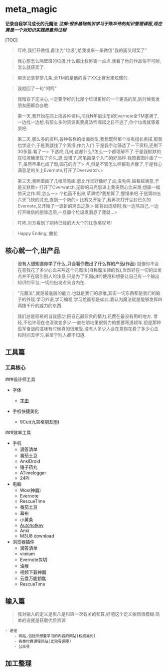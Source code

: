 # meta_magic
**记录自我学习成长的元魔法**
***注解:很多基础知识学习于陈华伟的知识管理课程,现在算是一个对知识实践费曼的过程***

[TOC]

> 叮咚,我打开微信,备注为"垃圾",给我发来一条微信"我的画又得奖了"

> 我心想怎么隔壁班的垃圾,什么都比我厉害一点点,我看了他的作品俗不可耐,怎么就获奖了.

> 聊天记录寥寥几条,全TM的是他的得了XX比赛发来炫耀的.

> 我就回了一句"呵呵"

> 我暗自下定决心,一定要学好的比那个垃圾更好的一个更高的奖,到时候我发朋友圈都会@他.

> 第一天,我开始在网上找各种资料,把我N年前注册的Evernote全TM塞满了,一边找一边想,有那么多的资源离我魔法师崛起之日不远了,你个垃圾就等着哭吧.

> 第二天,那么多的资料,各种各样的绘画类型,我想既然那个垃圾擅长素描,那我也学这个,于是我就找了个素描,作为入门.于是我手动筛选了一下资料,还剩下30多篇.看了一> 下透视,几何,这都什么?怎么一个都理解不了.于是我默默的在垃圾桶里找了许久,恩,没错了,简笔画是个入门的好品种.我照着图片画了一下,虽然苹果化成了梨,圆花的方了> 点,但是不管怎么样都有点像了,于是我心满意足的关上Evernote,打开了Overwatch.> 

> 第三天,我照着画了几幅简笔画.恩比昨天好像好了点,没毛病.越看越满意,于是又默默> 
打开了Overwatch.无聊的马克思课上我突然心血来潮,想画一幅惊天之作.啊,怎么一> 个也画不出来,苹果呢?我想算了,慢慢来吧.于是第四五六天飞快的过去,直到一个新的> 比赛又开始了,我再次打开尘封已久的Evernote,又开始了一波新的鸡血之旅.> 
> 即将出成绩时,我一边骂自己,一边打开微信的删除选项,一旦那个垃圾发消息了我就...> 

> 叮咚,对方看到了期待已经的大大个的红色感叹号!

> Happy Ending, 撒花




## 核心就一个,出产品

> **没有人想知道你学了什么,只会看你做出了什么样的产品(作品)**
> 就像你不会在意我花了多少心血来写这个元魔法(自称魔法师的我),当然好在一切的出发点并不在吸引别人的注意,只是为了巩固git的使用和想要让自己有一个输出知识的平台,一切的出发点来自内在.

> "元魔法",就是最底层的能力.也就是我们的思维,其实一切东西都是我们的脑子的外现.学习外语,学习编程,学习绘画都是如此.我认为魔法就是能够发挥四两拨千斤的威力的东西.

> 我们总是轻易的自我感动,把自己最珍贵的精力,花费在最没有用的地方.
> 曾经,不也许现在也没改变多少.一直在暗地里很努力的想要弯道超车,但是那种孤军奋战的滋味有时候真的很难受.没有人多少人会在意你花费了多少心血和时间去学习,甚至于别人都不知道.


## 工具篇
### 工具核心



###设计师工具

- 字体
	- [字由](http://www.hellofont.cn/)

- 手机快捷美化
	- 9Cut(九宫格朋友圈)

###效率工具
- 手机
	- 滴答清单
	- 番茄土豆
	- AnkiDroid
	- 锤子药丸
	- ATimelogger
	- 24Pi
- 电脑
	- Wox(神器)
	- Evernote
	- RescueTime
	- 番茄土豆
	- 幕布
	- 小黄条
	- [Autohotkey]()
	- Anki
	- M3U8 download
- 浏览器插件
	- 滴答清单
	- vimium
	- Evernote剪切
	- 油猴
	- 视频下载神器
	- 云盘万能钥匙
	- RescueTime
## 输入篇
> 我对输入的定义是但凡是和第一次有关的都算,好吧这个定义依然很模糊.简单的说就是获取优质资源

	- 途径
		- 网站,包括你想要学习的内容的网站(权威高的)
		- 各类付费课程网站(比较有保障)
		- 公众号
## 加工整理
